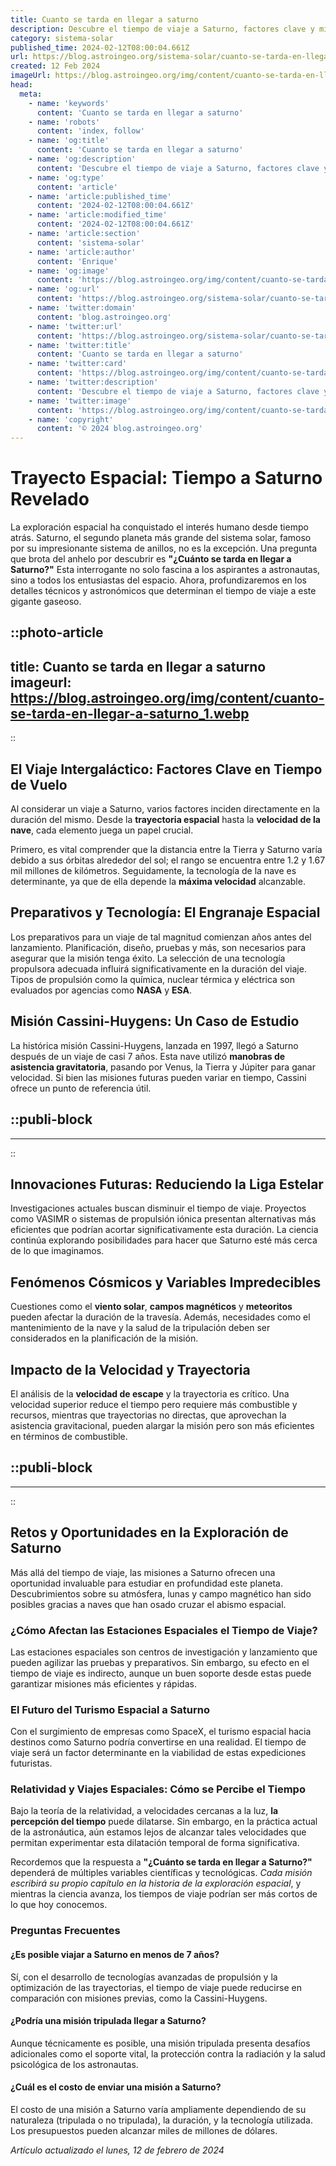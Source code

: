```yaml
---
title: Cuanto se tarda en llegar a saturno
description: Descubre el tiempo de viaje a Saturno, factores clave y misiones espaciales. Prepárate para un viaje cósmico inolvidable.
category: sistema-solar
published_time: 2024-02-12T08:00:04.661Z
url: https://blog.astroingeo.org/sistema-solar/cuanto-se-tarda-en-llegar-a-saturno
created: 12 Feb 2024
imageUrl: https://blog.astroingeo.org/img/content/cuanto-se-tarda-en-llegar-a-saturno_1.webp
head:
  meta:
    - name: 'keywords'
      content: 'Cuanto se tarda en llegar a saturno'
    - name: 'robots'
      content: 'index, follow'
    - name: 'og:title'
      content: 'Cuanto se tarda en llegar a saturno'
    - name: 'og:description'
      content: 'Descubre el tiempo de viaje a Saturno, factores clave y misiones espaciales. Prepárate para un viaje cósmico inolvidable.'
    - name: 'og:type'
      content: 'article'
    - name: 'article:published_time'
      content: '2024-02-12T08:00:04.661Z'
    - name: 'article:modified_time'
      content: '2024-02-12T08:00:04.661Z'
    - name: 'article:section'
      content: 'sistema-solar'
    - name: 'article:author'
      content: 'Enrique'
    - name: 'og:image'
      content: 'https://blog.astroingeo.org/img/content/cuanto-se-tarda-en-llegar-a-saturno_1.webp'
    - name: 'og:url'
      content: 'https://blog.astroingeo.org/sistema-solar/cuanto-se-tarda-en-llegar-a-saturno'
    - name: 'twitter:domain'
      content: 'blog.astroingeo.org'
    - name: 'twitter:url'
      content: 'https://blog.astroingeo.org/sistema-solar/cuanto-se-tarda-en-llegar-a-saturno'
    - name: 'twitter:title'
      content: 'Cuanto se tarda en llegar a saturno'
    - name: 'twitter:card'
      content: 'https://blog.astroingeo.org/img/content/cuanto-se-tarda-en-llegar-a-saturno_1.webp'
    - name: 'twitter:description'
      content: 'Descubre el tiempo de viaje a Saturno, factores clave y misiones espaciales. Prepárate para un viaje cósmico inolvidable.'
    - name: 'twitter:image'
      content: 'https://blog.astroingeo.org/img/content/cuanto-se-tarda-en-llegar-a-saturno_1.webp'
    - name: 'copyright'
      content: '© 2024 blog.astroingeo.org'
---
```

# Trayecto Espacial: Tiempo a Saturno Revelado

La exploración espacial ha conquistado el interés humano desde tiempo atrás. Saturno, el segundo planeta más grande del sistema solar, famoso por su impresionante sistema de anillos, no es la excepción. Una pregunta que brota del anhelo por descubrir es **"¿Cuánto se tarda en llegar a Saturno?"** Esta interrogante no solo fascina a los aspirantes a astronautas, sino a todos los entusiastas del espacio. Ahora, profundizaremos en los detalles técnicos y astronómicos que determinan el tiempo de viaje a este gigante gaseoso.


::photo-article
---
title: Cuanto se tarda en llegar a saturno
imageurl: https://blog.astroingeo.org/img/content/cuanto-se-tarda-en-llegar-a-saturno_1.webp
---
::


## El Viaje Intergaláctico: Factores Clave en Tiempo de Vuelo

Al considerar un viaje a Saturno, varios factores inciden directamente en la duración del mismo. Desde la **trayectoria espacial** hasta la **velocidad de la nave**, cada elemento juega un papel crucial. 

Primero, es vital comprender que la distancia entre la Tierra y Saturno varía debido a sus órbitas alrededor del sol; el rango se encuentra entre 1.2 y 1.67 mil millones de kilómetros. Seguidamente, la tecnología de la nave es determinante, ya que de ella depende la **máxima velocidad** alcanzable. 

## Preparativos y Tecnología: El Engranaje Espacial

Los preparativos para un viaje de tal magnitud comienzan años antes del lanzamiento. Planificación, diseño, pruebas y más, son necesarios para asegurar que la misión tenga éxito. La selección de una tecnología propulsora adecuada influirá significativamente en la duración del viaje. Tipos de propulsión como la química, nuclear térmica y eléctrica son evaluados por agencias como **NASA** y **ESA**.

## Misión Cassini-Huygens: Un Caso de Estudio

La histórica misión Cassini-Huygens, lanzada en 1997, llegó a Saturno después de un viaje de casi 7 años. Esta nave utilizó **manobras de asistencia gravitatoria**, pasando por Venus, la Tierra y Júpiter para ganar velocidad. Si bien las misiones futuras pueden variar en tiempo, Cassini ofrece un punto de referencia útil.


  ::publi-block
  ---
  ---
  ::
  
  
## Innovaciones Futuras: Reduciendo la Liga Estelar

Investigaciones actuales buscan disminuir el tiempo de viaje. Proyectos como VASIMR o sistemas de propulsión iónica presentan alternativas más eficientes que podrían acortar significativamente esta duración. La ciencia continúa explorando posibilidades para hacer que Saturno esté más cerca de lo que imaginamos.

## Fenómenos Cósmicos y Variables Impredecibles

Cuestiones como el **viento solar**, **campos magnéticos** y **meteoritos** pueden afectar la duración de la travesía. Además, necesidades como el mantenimiento de la nave y la salud de la tripulación deben ser considerados en la planificación de la misión.

## Impacto de la Velocidad y Trayectoria

El análisis de la **velocidad de escape** y la trayectoria es crítico. Una velocidad superior reduce el tiempo pero requiere más combustible y recursos, mientras que trayectorias no directas, que aprovechan la asistencia gravitacional, pueden alargar la misión pero son más eficientes en términos de combustible.


  ::publi-block
  ---
  ---
  ::
  
  
## Retos y Oportunidades en la Exploración de Saturno

Más allá del tiempo de viaje, las misiones a Saturno ofrecen una oportunidad invaluable para estudiar en profundidad este planeta. Descubrimientos sobre su atmósfera, lunas y campo magnético han sido posibles gracias a naves que han osado cruzar el abismo espacial.

### **¿Cómo Afectan las Estaciones Espaciales el Tiempo de Viaje?**

Las estaciones espaciales son centros de investigación y lanzamiento que pueden agilizar las pruebas y preparativos. Sin embargo, su efecto en el tiempo de viaje es indirecto, aunque un buen soporte desde estas puede garantizar misiones más eficientes y rápidas.

### **El Futuro del Turismo Espacial a Saturno**

Con el surgimiento de empresas como SpaceX, el turismo espacial hacia destinos como Saturno podría convertirse en una realidad. El tiempo de viaje será un factor determinante en la viabilidad de estas expediciones futuristas.

### **Relatividad y Viajes Espaciales: Cómo se Percibe el Tiempo**

Bajo la teoría de la relatividad, a velocidades cercanas a la luz, **la percepción del tiempo** puede dilatarse. Sin embargo, en la práctica actual de la astronáutica, aún estamos lejos de alcanzar tales velocidades que permitan experimentar esta dilatación temporal de forma significativa.

Recordemos que la respuesta a **"¿Cuánto se tarda en llegar a Saturno?"** dependerá de múltiples variables científicas y tecnológicas. *Cada misión escribirá su propio capítulo en la historia de la exploración espacial*, y mientras la ciencia avanza, los tiempos de viaje podrían ser más cortos de lo que hoy conocemos.

### Preguntas Frecuentes

#### ¿Es posible viajar a Saturno en menos de 7 años?
Sí, con el desarrollo de tecnologías avanzadas de propulsión y la optimización de las trayectorias, el tiempo de viaje puede reducirse en comparación con misiones previas, como la Cassini-Huygens.

#### ¿Podría una misión tripulada llegar a Saturno?
Aunque técnicamente es posible, una misión tripulada presenta desafíos adicionales como el soporte vital, la protección contra la radiación y la salud psicológica de los astronautas.

#### ¿Cuál es el costo de enviar una misión a Saturno?
El costo de una misión a Saturno varía ampliamente dependiendo de su naturaleza (tripulada o no tripulada), la duración, y la tecnología utilizada. Los presupuestos pueden alcanzar miles de millones de dólares.

_Artículo actualizado el lunes, 12 de febrero de 2024_